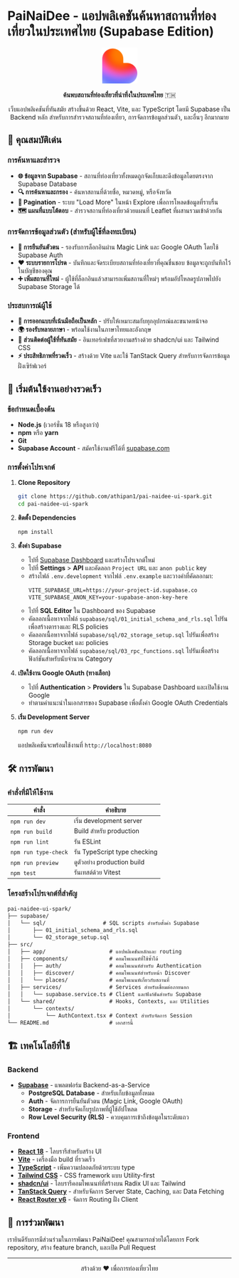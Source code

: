 # PaiNaiDee - แอปพลิเคชันค้นหาสถานที่ท่องเที่ยวในประเทศไทย (Supabase Edition)

<div align="center">
  <img src="public/favicon.ico" alt="PaiNaiDee Logo" width="80" height="80">
  
  **ค้นพบสถานที่ท่องเที่ยวที่น่าทึ่งในประเทศไทย** 🇹🇭
  
  เว็บแอปพลิเคชันที่ทันสมัย สร้างขึ้นด้วย React, Vite, และ TypeScript โดยมี Supabase เป็น Backend หลัก สำหรับการสำรวจสถานที่ท่องเที่ยว, การจัดการข้อมูลส่วนตัว, และอื่นๆ อีกมากมาย
</div>

## 🌟 คุณสมบัติเด่น

### การค้นหาและสำรวจ
- **🌐 ข้อมูลจาก Supabase** - สถานที่ท่องเที่ยวทั้งหมดถูกจัดเก็บและดึงข้อมูลโดยตรงจาก Supabase Database
- **🔍 การค้นหาและกรอง** - ค้นหาสถานที่ด้วยชื่อ, หมวดหมู่, หรือจังหวัด
- **📄 Pagination** - ระบบ "Load More" ในหน้า Explore เพื่อการโหลดข้อมูลที่ราบรื่น
- **🗺️ แผนที่แบบโต้ตอบ** - สำรวจสถานที่ท่องเที่ยวด้วยแผนที่ Leaflet ที่ผสานรวมเข้าด้วยกัน

### การจัดการข้อมูลส่วนตัว (สำหรับผู้ใช้ที่ลงทะเบียน)
- **🔐 การยืนยันตัวตน** - รองรับการล็อกอินผ่าน Magic Link และ Google OAuth โดยใช้ Supabase Auth
- **❤️ ระบบรายการโปรด** - บันทึกและจัดระเบียบสถานที่ท่องเที่ยวที่คุณชื่นชอบ ข้อมูลจะถูกบันทึกไว้ในบัญชีของคุณ
- **➕ เพิ่มสถานที่ใหม่** - ผู้ใช้ที่ล็อกอินแล้วสามารถเพิ่มสถานที่ใหม่ๆ พร้อมอัปโหลดรูปภาพไปยัง Supabase Storage ได้

### ประสบการณ์ผู้ใช้
- **📱 การออกแบบที่เน้นมือถือเป็นหลัก** - ปรับให้เหมาะสมกับทุกอุปกรณ์และขนาดหน้าจอ
- **🌍 รองรับหลายภาษา** - พร้อมใช้งานในภาษาไทยและอังกฤษ
- **🎨 ส่วนติดต่อผู้ใช้ที่ทันสมัย** - อินเทอร์เฟซที่สวยงามสร้างด้วย shadcn/ui และ Tailwind CSS
- **⚡ ประสิทธิภาพที่รวดเร็ว** - สร้างด้วย Vite และใช้ TanStack Query สำหรับการจัดการข้อมูลฝั่งเซิร์ฟเวอร์

## 🚀 เริ่มต้นใช้งานอย่างรวดเร็ว

### ข้อกำหนดเบื้องต้น
- **Node.js** (เวอร์ชั่น 18 หรือสูงกว่า)
- **npm** หรือ **yarn**
- **Git**
- **Supabase Account** - สมัครใช้งานฟรีได้ที่ [supabase.com](https://supabase.com)

### การตั้งค่าโปรเจกต์

1.  **Clone Repository**
    ```bash
    git clone https://github.com/athipan1/pai-naidee-ui-spark.git
    cd pai-naidee-ui-spark
    ```

2.  **ติดตั้ง Dependencies**
    ```bash
    npm install
    ```

3.  **ตั้งค่า Supabase**
    *   ไปที่ [Supabase Dashboard](https://supabase.com/dashboard) และสร้างโปรเจกต์ใหม่
    *   ไปที่ **Settings** > **API** และคัดลอก `Project URL` และ `anon public` key
    *   สร้างไฟล์ `.env.development` จากไฟล์ `.env.example` และวางค่าที่คัดลอกมา:
        ```env
        VITE_SUPABASE_URL=https://your-project-id.supabase.co
        VITE_SUPABASE_ANON_KEY=your-supabase-anon-key-here
        ```
    *   ไปที่ **SQL Editor** ใน Dashboard ของ Supabase
    *   คัดลอกเนื้อหาจากไฟล์ `supabase/sql/01_initial_schema_and_rls.sql` ไปรันเพื่อสร้างตารางและ RLS policies
    *   คัดลอกเนื้อหาจากไฟล์ `supabase/sql/02_storage_setup.sql` ไปรันเพื่อสร้าง Storage bucket และ policies
    *   คัดลอกเนื้อหาจากไฟล์ `supabase/sql/03_rpc_functions.sql` ไปรันเพื่อสร้างฟังก์ชันสำหรับนับจำนวน Category

4.  **เปิดใช้งาน Google OAuth (ทางเลือก)**
    *   ไปที่ **Authentication** > **Providers** ใน Supabase Dashboard และเปิดใช้งาน Google
    *   ทำตามคำแนะนำในเอกสารของ Supabase เพื่อตั้งค่า Google OAuth Credentials

5.  **เริ่ม Development Server**
    ```bash
    npm run dev
    ```
    แอปพลิเคชันจะพร้อมใช้งานที่ `http://localhost:8080`

## 🛠️ การพัฒนา

### คำสั่งที่มีให้ใช้งาน

| คำสั่ง             | คำอธิบาย                               |
| ------------------ | -------------------------------------- |
| `npm run dev`      | เริ่ม development server                |
| `npm run build`    | Build สำหรับ production               |
| `npm run lint`     | รัน ESLint                             |
| `npm run type-check` | รัน TypeScript type checking          |
| `npm run preview`  | ดูตัวอย่าง production build            |
| `npm test`         | รันเทสต์ด้วย Vitest                    |

### โครงสร้างโปรเจกต์ที่สำคัญ

```
pai-naidee-ui-spark/
├── supabase/
│   └── sql/                  # SQL scripts สำหรับตั้งค่า Supabase
│       ├── 01_initial_schema_and_rls.sql
│       └── 02_storage_setup.sql
├── src/
│   ├── app/                    # แอปพลิเคชันหลักและ routing
│   ├── components/             # คอมโพเนนท์ที่ใช้ซ้ำได้
│   │   ├── auth/               # คอมโพเนนท์สำหรับ Authentication
│   │   ├── discover/           # คอมโพเนนท์สำหรับหน้า Discover
│   │   └── places/             # คอมโพเนนท์เกี่ยวกับสถานที่
│   ├── services/               # Services สำหรับเชื่อมต่อภายนอก
│   │   └── supabase.service.ts # Client และฟังก์ชันสำหรับ Supabase
│   └── shared/                 # Hooks, Contexts, และ Utilities
│       └── contexts/
│           └── AuthContext.tsx # Context สำหรับจัดการ Session
└── README.md                   # เอกสารนี้
```

## 🏗️ เทคโนโลยีที่ใช้

### **Backend**
- **[Supabase](https://supabase.com/)** - แพลตฟอร์ม Backend-as-a-Service
  - **PostgreSQL Database** - สำหรับเก็บข้อมูลทั้งหมด
  - **Auth** - จัดการการยืนยันตัวตน (Magic Link, Google OAuth)
  - **Storage** - สำหรับจัดเก็บรูปภาพที่ผู้ใช้อัปโหลด
  - **Row Level Security (RLS)** - ควบคุมการเข้าถึงข้อมูลในระดับแถว

### **Frontend**
- **[React 18](https://react.dev/)** - ไลบรารีสำหรับสร้าง UI
- **[Vite](https://vitejs.dev/)** - เครื่องมือ build ที่รวดเร็ว
- **[TypeScript](https://www.typescriptlang.org/)** - เพิ่มความปลอดภัยด้วยระบบ type
- **[Tailwind CSS](https://tailwindcss.com/)** - CSS framework แบบ Utility-first
- **[shadcn/ui](https://ui.shadcn.com/)** - ไลบรารีคอมโพเนนท์ที่สร้างบน Radix UI และ Tailwind
- **[TanStack Query](https://tanstack.com/query/)** - สำหรับจัดการ Server State, Caching, และ Data Fetching
- **[React Router v6](https://reactrouter.com/)** - จัดการ Routing ฝั่ง Client

## 🤝 การร่วมพัฒนา

เรายินดีรับการมีส่วนร่วมในการพัฒนา PaiNaiDee! คุณสามารถช่วยได้โดยการ Fork repository, สร้าง feature branch, และเปิด Pull Request

---

<div align="center">
  <p>สร้างด้วย ❤️ เพื่อการท่องเที่ยวไทย</p>
</div>